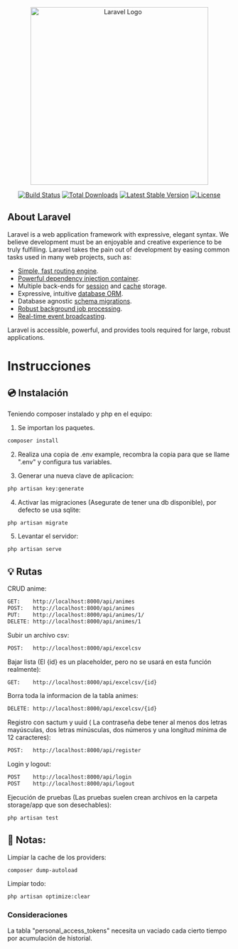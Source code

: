 <p align="center"><a href="https://laravel.com" target="_blank"><img src="https://raw.githubusercontent.com/laravel/art/master/logo-lockup/5%20SVG/2%20CMYK/1%20Full%20Color/laravel-logolockup-cmyk-red.svg" width="400" alt="Laravel Logo"></a></p>

<p align="center">
<a href="https://github.com/laravel/framework/actions"><img src="https://github.com/laravel/framework/workflows/tests/badge.svg" alt="Build Status"></a>
<a href="https://packagist.org/packages/laravel/framework"><img src="https://img.shields.io/packagist/dt/laravel/framework" alt="Total Downloads"></a>
<a href="https://packagist.org/packages/laravel/framework"><img src="https://img.shields.io/packagist/v/laravel/framework" alt="Latest Stable Version"></a>
<a href="https://packagist.org/packages/laravel/framework"><img src="https://img.shields.io/packagist/l/laravel/framework" alt="License"></a>
</p>

## About Laravel

Laravel is a web application framework with expressive, elegant syntax. We believe development must be an enjoyable and creative experience to be truly fulfilling. Laravel takes the pain out of development by easing common tasks used in many web projects, such as:

-   [Simple, fast routing engine](https://laravel.com/docs/routing).
-   [Powerful dependency injection container](https://laravel.com/docs/container).
-   Multiple back-ends for [session](https://laravel.com/docs/session) and [cache](https://laravel.com/docs/cache) storage.
-   Expressive, intuitive [database ORM](https://laravel.com/docs/eloquent).
-   Database agnostic [schema migrations](https://laravel.com/docs/migrations).
-   [Robust background job processing](https://laravel.com/docs/queues).
-   [Real-time event broadcasting](https://laravel.com/docs/broadcasting).

Laravel is accessible, powerful, and provides tools required for large, robust applications.

# Instrucciones

## 💿 Instalación

Teniendo composer instalado y php en el equipo:

1. Se importan los paquetes.

```sh
composer install
```

2. Realiza una copia de .env example, recombra la copia para que se llame ".env" y configura tus variables.

3. Generar una nueva clave de aplicacion:

```sh
php artisan key:generate
```

4. Activar las migraciones (Asegurate de tener una db disponible), por defecto se usa sqlite:

```sh
php artisan migrate
```

5. Levantar el servidor:

```sh
php artisan serve
```

## 💡 Rutas

CRUD anime:

```sh
GET:    http://localhost:8000/api/animes
POST:   http://localhost:8000/api/animes
PUT:    http://localhost:8000/api/animes/1/
DELETE: http://localhost:8000/api/animes/1
```

Subir un archivo csv:

```sh
POST:   http://localhost:8000/api/excelcsv
```

Bajar lista (El {id} es un placeholder, pero no se usará en esta función realmente):

```sh
GET:    http://localhost:8000/api/excelcsv/{id}
```

Borra toda la informacion de la tabla animes:

```sh
DELETE: http://localhost:8000/api/excelcsv/{id}
```

Registro con sactum y uuid ( La contraseña debe tener al menos dos letras mayúsculas, dos letras minúsculas, dos números y una longitud mínima de 12 caracteres):

```sh
POST:   http://localhost:8000/api/register
```

Login y logout:

```sh
POST    http://localhost:8000/api/login
POST    http://localhost:8000/api/logout
```

Ejecución de pruebas (Las pruebas suelen crean archivos en la carpeta storage/app que son desechables):

```sh
php artisan test
```

## 📑 Notas:

Limpiar la cache de los providers:

```sh
composer dump-autoload
```

Limpiar todo:

```sh
php artisan optimize:clear
```

### Consideraciones

La tabla "personal_access_tokens" necesita un vaciado cada cierto tiempo por acumulación de historial.
